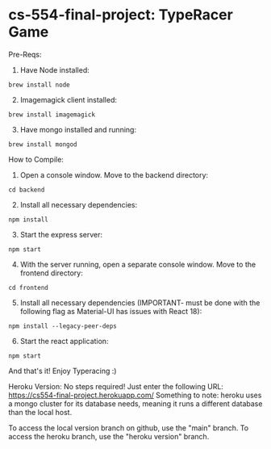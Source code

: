 # cs-554-final-project: TypeRacer Game

  Pre-Reqs:
    
  1) Have Node installed: 
  
    brew install node
  
  2) Imagemagick client installed:
    
    brew install imagemagick
    
  3) Have mongo installed and running:
  
    brew install mongod
    
  How to Compile:
  
  1) Open a console window. Move to the backend directory:
    
    cd backend
    
  2) Install all necessary dependencies:
    
    npm install
    
  3) Start the express server:
    
    npm start
    
  4) With the server running, open a separate console window. Move to the frontend directory:
  
    cd frontend
    
  5) Install all necessary dependencies (IMPORTANT- must be done with the following flag as Material-UI has issues with React 18):
  
    npm install --legacy-peer-deps
    
  6) Start the react application:
  
    npm start
    
  And that's it! Enjoy Typeracing :)
  
Heroku Version:
  No steps required! Just enter the following URL: https://cs554-final-project.herokuapp.com/ 
  Something to note: heroku uses a mongo cluster for its database needs, meaning it runs a different database than  the local host.
  
  
  To access the local version branch on github, use the "main" branch. To access the heroku branch, use the "heroku version" branch.

